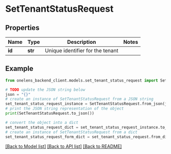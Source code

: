 # SetTenantStatusRequest


## Properties

Name | Type | Description | Notes
------------ | ------------- | ------------- | -------------
**id** | **str** | Unique identifier for the tenant | 

## Example

```python
from onelens_backend_client.models.set_tenant_status_request import SetTenantStatusRequest

# TODO update the JSON string below
json = "{}"
# create an instance of SetTenantStatusRequest from a JSON string
set_tenant_status_request_instance = SetTenantStatusRequest.from_json(json)
# print the JSON string representation of the object
print(SetTenantStatusRequest.to_json())

# convert the object into a dict
set_tenant_status_request_dict = set_tenant_status_request_instance.to_dict()
# create an instance of SetTenantStatusRequest from a dict
set_tenant_status_request_form_dict = set_tenant_status_request.from_dict(set_tenant_status_request_dict)
```
[[Back to Model list]](../README.md#documentation-for-models) [[Back to API list]](../README.md#documentation-for-api-endpoints) [[Back to README]](../README.md)


